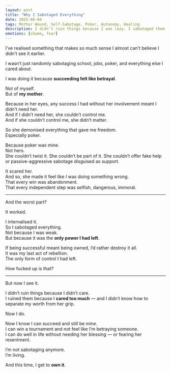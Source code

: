 ```yaml
---
layout: post
title: "Why I Sabotaged Everything"
date: 2025-06-04
tags: Mother Wound, Self-Sabotage, Poker, Autonomy, Healing
description: I didn’t ruin things because I was lazy. I sabotaged them because it was the only way I knew how to say no.
emotions: [shame, fear]
---
```


I’ve realised something that makes so much sense I almost can’t believe I didn’t see it earlier.

I wasn’t just randomly sabotaging school, jobs, poker, and everything else I cared about.

I was doing it because **succeeding felt like betrayal**.

Not of myself.  
But of **my mother**.

Because in her eyes, any success I had without her involvement meant I didn’t need her.  
And if I didn’t need her, she couldn’t control me.  
And if she couldn’t control me, she didn’t matter.

So she demonised everything that gave me freedom.  
Especially poker.

Because poker was mine.  
Not hers.  
She couldn’t twist it. She couldn’t be part of it. She couldn’t offer fake help or passive-aggressive sabotage disguised as support.

It scared her.  
And so, she made it feel like *I* was doing something wrong.  
That every win was abandonment.  
That every independent step was selfish, dangerous, immoral.

---

And the worst part?

It worked.

I internalised it.  
So I sabotaged everything.  
Not because I was weak.  
But because it was the **only power I had left**.

If being successful meant being owned, I’d rather destroy it all.  
It was my last act of rebellion.  
The only form of control I had left.

How fucked up is that?

---

But now I see it.

I didn’t ruin things because I didn’t care.  
I ruined them because I **cared too much** — and I didn’t know how to separate my worth from her grip.

Now I do.

Now I know I can succeed and still be *mine*.  
I can win a tournament and not feel like I’m betraying someone.  
I can do well in life without needing her blessing — or fearing her resentment.

I’m not sabotaging anymore.  
I’m living.

And this time, I get to **own it**.
